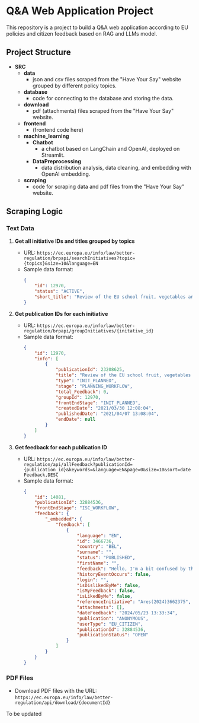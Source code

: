 # Q&A Web Application Project

This repository is a project to build a Q&A web application according to EU policies and citizen feedback based on RAG and LLMs model.

## Project Structure


- **SRC**
  - **data**
    - json and csv files scraped from the "Have Your Say" website grouped by different policy topics.
  - **database**
    - code for connecting to the database and storing the data.
  - **download**
    - pdf (attachments) files scraped from the "Have Your Say" website.
  - **frontend**
    - (frontend code here)
  - **machine_learning**
    - **Chatbot**
      - a chatbot based on LangChain and OpenAI, deployed on Streamlit.
    - **DataPreprocessing**
      - data distribution analysis, data cleaning, and embedding with OpenAI embedding.
  - **scraping**
    - code for scraping data and pdf files from the "Have Your Say" website.

## Scraping Logic

### Text Data

1. **Get all initiative IDs and titles grouped by topics**
    - URL: `https://ec.europa.eu/info/law/better-regulation/brpapi/searchInitiatives?topic={topics}&size=10&language=EN`
    - Sample data format:
      ```json
      {
          "id": 12970,
          "status": "ACTIVE",
          "short_title": "Review of the EU school fruit, vegetables and milk scheme"
      }
      ```

2. **Get publication IDs for each initiative**
    - URL: `https://ec.europa.eu/info/law/better-regulation/brpapi/groupInitiatives/{initative_id}`
    - Sample data format:
      ```json
      {
          "id": 12970,
          "info": [
              {
                  "publicationId": 23208625,
                  "title": "Review of the EU school fruit, vegetables and milk scheme",
                  "type": "INIT_PLANNED",
                  "stage": "PLANNING_WORKFLOW",
                  "total_Feedback": 0,
                  "groupId": 12970,
                  "frontEndStage": "INIT_PLANNED",
                  "createdDate": "2021/03/30 12:08:04",
                  "publishedDate": "2021/04/07 13:08:04",
                  "endDate": null
              }
          ]
      }
      ```

3. **Get feedback for each publication ID**
    - URL: `https://ec.europa.eu/info/law/better-regulation/api/allFeedback?publicationId={publication_id}&keywords=&language=EN&page=0&size=10&sort=dateFeedback,DESC`
    - Sample data format:
      ```json
      {
          "id": 14081,
          "publicationId": 32884536,
          "frontEndStage": "ISC_WORKFLOW",
          "feedback": {
              "_embedded": {
                  "feedback": [
                      {
                          "language": "EN",
                          "id": 3466736,
                          "country": "BEL",
                          "surname": "",
                          "status": "PUBLISHED",
                          "firstName": "",
                          "feedback": "Hello, I'm a bit confused by this deleguated regulation...",
                          "historyEventOccurs": false,
                          "login": "",
                          "isDislikedByMe": false,
                          "isMyFeedback": false,
                          "isLikedByMe": false,
                          "referenceInitiative": "Ares(2024)3662375",
                          "attachments": [],
                          "dateFeedback": "2024/05/23 13:33:34",
                          "publication": "ANONYMOUS",
                          "userType": "EU_CITIZEN",
                          "publicationId": 32884536,
                          "publicationStatus": "OPEN"
                      }
                  ]
              }
          }
      }
      ```

### PDF Files

- Download PDF files with the URL: `https://ec.europa.eu/info/law/better-regulation/api/download/{documentId}`

To be updated